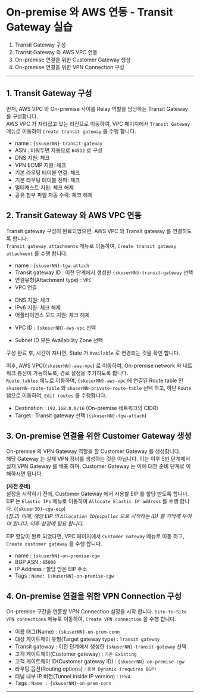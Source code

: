 # On-premise 와 AWS 연동 - Transit Gateway 실습

1. Transit Gateway 구성
2. Transit Gateway 와 AWS VPC 연동
3. On-premise 연결을 위한 Customer Gateway 생성
4. On-premise 연결을 위한 VPN Connection 구성

---

## 1. Transit Gateway 구성

먼저, AWS VPC 와 On-premise 사이를 Relay 역할을 담당하는 Transit Gateway 를 구성합니다.  
AWS VPC 가 자리잡고 있는 리전으로 이동하여, VPC 페이지에서 `Transit Gateway` 메뉴로 이동하여 `Create transit gateway` 를 수행 합니다.  

- name : `{skuserNN}-transit-gateway`
- ASN : 비워두면 자동으로 `64512` 로 구성
- DNS 지원: 체크
- VPN ECMP 지원: 체크
- 기본 라우팅 테이블 연결: 체크
- 기본 라우팅 테이블 전파: 체크
- 멀티캐스트 지원: 체크 해제
- 공유 첨부 파일 자동 수락: 체크 해제



## 2. Transit Gateway 와 AWS VPC 연동

Transit gateway 구성이 완료되었으면, AWS VPC 와 Transit gateway 를 연결하도록 합니다.  
`Transit gateway attachments` 메뉴로 이동하여, `Create transit gateway attachment` 를 수행 합니다.  

- name : `{skuserNN}-tgw-attach`
- Transit gateway ID : 이전 단계에서 생성한 `{skuserNN}-transit-gateway` 선택
- 연결유형(Attachment type) : `VPC`
- VPC 연결
 * DNS 지원: 체크
 * IPv6 지원: 체크 해제
 * 어플라이언스 모드 지원: 체크 해제
- VPC ID : `{skuserNN}-aws-vpc` 선택
 * Subnet ID 모든 Availability Zone 선택

구성 완료 후, 시간이 지나면, State 가 `Available` 로 변경되는 것을 확인 합니다.  

이후, AWS VPC(`{skuserNN}-aws-vpc`) 로 이동하여, On-premise network 와 네트워크 통신이 가능하도록, 경로 설정을 추가하도록 합니다.  
`Route tables` 메뉴로 이동하여, `{skuserNN}-aws-vpc` 에 연결된 Route table 인 `skuserNN-route-table` 와 `skuserNN-private-route-table` 선택 하고, 하단 `Route` 탭으로 이동하여, `Edit routes` 를 수행합니다.

- Destination : `192.168.0.0/16` (On-premise 네트워크의 CIDR)
- Target : Transit gateway 선택 (`{skuserNN}-tgw-attach`)

## 3. On-premise 연결을 위한 Customer Gateway 생성

On-premise 의 VPN Gateway 역할을 할 Customer Gateway 를 생성합니다.  
해당 Gateway 는 실제 VPN 장비를 생성하는 것은 아닙니다. 이는 이후 5번 단계에서 실제 VPN Gateway 를 배포 하며, Customer Gateway 는 이에 대한 준비 단계로 이해하시면 됩니다.  

**(사전 준비)**  
설정을 시작하기 전에, Customer Gateway 에서 사용할 EIP 를 할당 받도록 합니다.  
EIP 는 `Elastic IPs` 메뉴로 이동하여 `Allocate Elastic IP address` 를 수행 합니다. (`{skuser30}-cgw-eip`)  
*(참고) 이때, 해당 EIP 의 `Allocation ID`(`eipalloc` 으로 시작하는 ID) 를 기억해 두어야 합니다. 이후 설정에 필요 합니다.*

EIP 할당이 완료 되었다면, VPC 페이지에서 `Customer Gateway` 메뉴로 이동 하고, `Create customer gateway` 를 수행 합니다. 

* name : `{skuserNN}-on-premise-cgw`
* BGP ASN : `65000`
* IP Address : 할당 받은 EIP 주소
* Tags : `Name: {skuserNN}-on-premise-cgw`


## 4. On-premise 연결을 위한 VPN Connection 구성

On-premise 구간을 연동할 VPN Connection 설정을 시작 합니다.
`Site-to-Site VPN connections` 메뉴로 이동하여, `Create VPN connection` 을 수행 합니다.  

- 이름 태그(Name) : `{skuserNN}-on-prem-conn`
- 대상 게이트웨이 유형(Target gateway type) : `Transit gateway`
- Transit gateway : 이전 단계에서 생성한 `{skuserNN}-transit-gateway` 선택
- 고객 게이트웨이(Customer gateway) : `기존 Existing`
- 고객 게이트웨이 ID(Customer gateway ID) : `{skuserNN}-on-premise-cgw`
- 라우팅 옵션(Routing options) : `동적 Dynamic (requires BGP)`
- 터널 내부 IP 버전(Tunnel inside IP version) : `IPv4`
- Tags : `Name : {skuserNN}-on-prem-conn`

---
